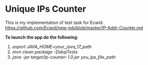 # Unique IPs Counter

This is my implementation of test task for Ecwid: https://github.com/Ecwid/new-job/blob/master/IP-Addr-Counter.md

**To launch the app do the following**:

1. *export JAVA_HOME=your_java_17_path*
2. *mvn clean package -DskipTests*
3. *java -jar target/ip-counter-1.0.jar you_ips_file_path*